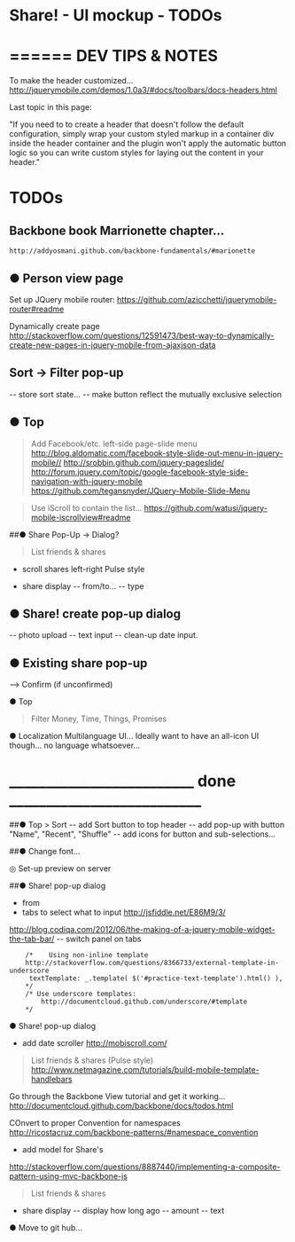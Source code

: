 Share! - UI mockup - TODOs
================================================================================

# ======  DEV TIPS & NOTES

To make the header customized...
http://jquerymobile.com/demos/1.0a3/#docs/toolbars/docs-headers.html

Last topic in this page:

"If you need to to create a header that doesn't follow the default configuration, simply wrap your custom styled markup in a container div inside the header container and the plugin won't apply the automatic button logic so you can write custom styles for laying out the content in your header."


# TODOs

## Backbone book Marrionette chapter...
    http://addyosmani.github.com/backbone-fundamentals/#marionette


## ● Person view page
Set up JQuery mobile router:
https://github.com/azicchetti/jquerymobile-router#readme

Dynamically create page
http://stackoverflow.com/questions/12591473/best-way-to-dynamically-create-new-pages-in-jquery-mobile-from-ajaxjson-data

## Sort -> Filter pop-up
-- store sort state...
-- make button reflect the mutually exclusive selection


## ● Top
> Add Facebook/etc. left-side page-slide menu
http://blog.aldomatic.com/facebook-style-slide-out-menu-in-jquery-mobile//
http://srobbin.github.com/jquery-pageslide/
http://forum.jquery.com/topic/google-facebook-style-side-navigation-with-jquery-mobile
https://github.com/tegansnyder/JQuery-Mobile-Slide-Menu

> Use iScroll to contain the list...
https://github.com/watusi/jquery-mobile-iscrollview#readme

##● Share Pop-Up -> Dialog?

> List friends & shares 
- scroll shares left-right Pulse style

- share display
-- from/to...
-- type



## ● Share! create pop-up dialog
-- photo upload
-- text input
-- clean-up date input.

## ● Existing share pop-up
--> Confirm (if unconfirmed)


● Top
> Filter Money, Time, Things, Promises

● Localization
Multilanguage UI... Ideally want to have an all-icon UI though...
no language whatsoever...

_________________________  done  __________________________
================================================================================

##● Top > Sort
-- add Sort button to top header
-- add pop-up with button  "Name", "Recent", "Shuffle"
-- add icons for button and sub-selections...

##● Change font...

◎ Set-up preview on server

##● Share! pop-up dialog
- from
- tabs to select what to input
http://jsfiddle.net/E86M9/3/

http://blog.codiqa.com/2012/06/the-making-of-a-jquery-mobile-widget-the-tab-bar/
-- switch panel on tabs

	    /*    Using non-inline template
	    http://stackoverflow.com/questions/8366733/external-template-in-underscore
	     textTemplate: _.template( $('#practice-text-template').html() ),
	    */
	    /* Use underscore templates:
	    	http://documentcloud.github.com/underscore/#template
	    */
● Share! pop-up dialog
- add date scroller
http://mobiscroll.com/

> List friends & shares (Pulse style)
http://www.netmagazine.com/tutorials/build-mobile-template-handlebars

Go through the Backbone View tutorial and get it working...
http://documentcloud.github.com/backbone/docs/todos.html

COnvert to proper Convention for namespaces
http://ricostacruz.com/backbone-patterns/#namespace_convention

- add model for Share's

http://stackoverflow.com/questions/8887440/implementing-a-composite-pattern-using-mvc-backbone-js


> List friends & shares 
- share display
-- display how long ago
-- amount
-- text

● Move to git hub...

